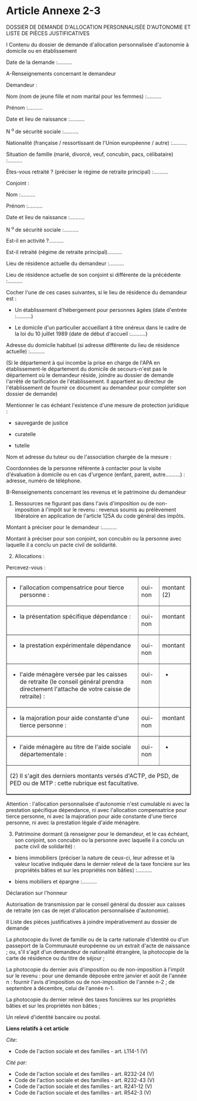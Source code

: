 # Article Annexe 2-3

DOSSIER DE DEMANDE D'ALLOCATION PERSONNALISÉE D'AUTONOMIE ET LISTE DE PIÈCES JUSTIFICATIVES 

I Contenu du dossier de demande d'allocation personnalisée d'autonomie à domicile ou en établissement 

Date de la demande :..........

A-Renseignements concernant le demandeur 

Demandeur : 

Nom (nom de jeune fille et nom marital pour les femmes) :.......... 

Prénom :.......... 

Date et lieu de naissance :..........

N 
  <sup>o </sup>de sécurité sociale :.......... 

Nationalité (française / ressortissant de l'Union européenne / autre) :.......... 

Situation de famille (marié, divorcé, veuf, concubin, pacs, célibataire) :.......... 

Êtes-vous retraité ? (préciser le régime de retraite principal) :.......... 

Conjoint : 

Nom :.......... 

Prénom :.......... 

Date et lieu de naissance :..........

N 
  <sup>o </sup>de sécurité sociale :.......... 

Est-il en activité ?.......... 

Est-il retraité (régime de retraite principal).......... 

Lieu de résidence actuelle du demandeur :.......... 

Lieu de résidence actuelle de son conjoint si différente de la précédente :.......... 

Cocher l'une de ces cases suivantes, si le lieu de résidence du demandeur est :

- Un établissement d'hébergement pour personnes âgées (date d'entrée :..........)

- Le domicile d'un particulier accueillant à titre onéreux dans le cadre de la loi du 10 juillet 1989 (date de début
d'accueil :..........) 

Adresse du domicile habituel (si adresse différente du lieu de résidence actuelle) :.......... 

(Si le département à qui incombe la prise en charge de l'APA en établissement-le département du domicile de secours-n'est pas
le département où le demandeur réside, joindre au dossier de demande l'arrêté de tarification de l'établissement. Il
appartient au directeur de l'établissement de fournir ce document au demandeur pour compléter son dossier de demande) 

Mentionner le cas échéant l'existence d'une mesure de protection juridique :

- sauvegarde de justice

- curatelle

- tutelle 

Nom et adresse du tuteur ou de l'association chargée de la mesure : 

Coordonnées de la personne référente à contacter pour la visite d'évaluation à domicile ou en cas d'urgence (enfant, parent,
autre..........) : adresse, numéro de téléphone.

B-Renseignements concernant les revenus et le patrimoine du demandeur 

1. Ressources ne figurant pas dans l'avis d'imposition ou de non-imposition à l'impôt sur le revenu : revenus soumis au
prélèvement libératoire en application de l'article 125A du code général des impôts. 

Montant à préciser pour le demandeur :.......... 

Montant à préciser pour son conjoint, son concubin ou la personne avec laquelle il a conclu un pacte civil de solidarité. 

2. Allocations : 

Percevez-vous :

<table cellspacing="1" cellpadding="0" border="1">
  <tbody>
    <tr>
      <td valign="top">

- l'allocation compensatrice pour tierce personne : 

</td>
      <td valign="top">

oui-non 

</td>
      <td valign="top">

montant (2)

</td>
    </tr>
    <tr>
      <td valign="top">

- la présentation spécifique dépendance : 

</td>
      <td valign="top">

oui-non 

</td>
      <td valign="top">

montant

</td>
    </tr>
    <tr>
      <td valign="top">

- la prestation expérimentale dépendance 

</td>
      <td valign="top">

oui-non 

</td>
      <td valign="top">

montant

</td>
    </tr>
    <tr>
      <td valign="top">

- l'aide ménagère versée par les caisses de retraite (le conseil général prendra directement l'attache de votre caisse de
retraite) : 

</td>
      <td valign="top">

oui-non

</td>
      <td valign="top">

-

</td>
    </tr>
    <tr>
      <td valign="top">

- la majoration pour aide constante d'une tierce personne : 

</td>
      <td valign="top">

oui-non 

</td>
      <td valign="top">

montant

</td>
    </tr>
    <tr>
      <td valign="top">

- l'aide ménagère au titre de l'aide sociale départementale : 

</td>
      <td valign="top">

oui-non

</td>
      <td valign="top">

-

</td>
    </tr>
    <tr>
      <td colspan="3" valign="top">

(2) Il s'agit des derniers montants versés d'ACTP, de PSD, de PED ou de MTP : cette rubrique est facultative. 

</td>
    </tr>
  </tbody>
</table>

Attention : l'allocation personnalisée d'autonomie n'est cumulable ni avec la prestation spécifique dépendance, ni avec
l'allocation compensatrice pour tierce personne, ni avec la majoration pour aide constante d'une tierce personne, ni avec la
prestation légale d'aide ménagère. 

3. Patrimoine dormant (à renseigner pour le demandeur, et le cas échéant, son conjoint, son concubin ou la personne avec
laquelle il a conclu un pacte civil de solidarité) :

- biens immobiliers (préciser la nature de ceux-ci, leur adresse et la valeur locative indiquée dans le dernier relevé de la
taxe foncière sur les propriétés bâties et sur les propriétés non bâties) :..........

- biens mobiliers et épargne :.......... 

Déclaration sur l'honneur 

Autorisation de transmission par le conseil général du dossier aux caisses de retraite (en cas de rejet d'allocation
personnalisée d'autonomie). 

II Liste des pièces justificatives à joindre impérativement au dossier de demande 

La photocopie du livret de famille ou de la carte nationale d'identité ou d'un passeport de la Communauté européenne ou un
extrait d'acte de naissance ; ou, s'il s'agit d'un demandeur de nationalité étrangère, la photocopie de la carte de résidence
ou du titre de séjour ; 

La photocopie du dernier avis d'imposition ou de non-imposition à l'impôt sur le revenu : pour une demande déposée entre
janvier et août de l'année n : fournir l'avis d'imposition ou de non-imposition de l'année n-2 ; de septembre à décembre,
celui de l'année n-1. 

La photocopie du dernier relevé des taxes foncières sur les propriétés bâties et sur les propriétés non bâties ; 

Un relevé d'identité bancaire ou postal.

**Liens relatifs à cet article**

_Cite_:

  - Code de l'action sociale et des familles - art. L114-1 (V)

_Cité par_:

  - Code de l'action sociale et des familles - art. R232-24 (V)
  - Code de l'action sociale et des familles - art. R232-43 (V)
  - Code de l'action sociale et des familles - art. R241-12 (V)
  - Code de l'action sociale et des familles - art. R542-3 (V)
